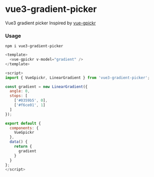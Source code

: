 # vue3-gradient-picker
Vue3 gradient picker Inspired by [vue-gpickr](https://insky.github.io/vue-gpickr/)
  
### Usage
```
npm i vue3-gradient-picker
```

```js
<template>
  <vue-gpickr v-model="gradient" />
</template>

<script>
import { VueGpickr, LinearGradient } from 'vue3-gradient-picker';

const gradient = new LinearGradient({
  angle: 0,
  stops: [
    ['#0359b5', 0],
    ['#f6ce01', 1]
  ]
});

export default {
  components: {
    VueGpickr
  },
  data() {
    return {
      gradient
    }
  }
};
</script>
```
